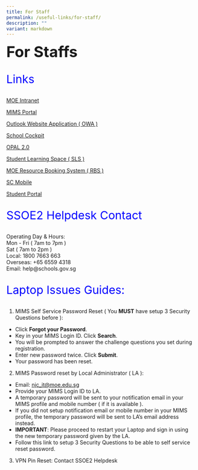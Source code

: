 ```yaml
---
title: For Staff
permalink: /useful-links/for-staff/
description: ""
variant: markdown
---
```

<b style="font-size:40px"> For Staffs </b> 

<p style="color:blue;font-size:30px"> Links </p>


[MOE Intranet](https://intranet.moe.gov.sg/)

[MIMS Portal](https://idp.mims.moe.gov.sg/nidp/app/login)

[Outlook Website Application ( OWA )](https://schools.gov.sg/)

[School Cockpit](https://schoolcockpit.moe.gov.sg/)

[OPAL 2.0](https://idm.opal2.moe.edu.sg/)


[Student Learning Space ( SLS )](https://www.learning.moe.edu.sg/)

[MOE Resource Booking System ( RBS )](https://rbs.avero-tech.com/)

[SC Mobile](https://scmobile.moe.edu.sg/)

[Student Portal](http://www.edhub.net/studentportal/index.php) 

<p style="color:blue;font-size:30px"> SSOE2 Helpdesk Contact </p>
Operating Day &amp; Hours: <br>
Mon - Fri ( 7am to 7pm ) <br>
Sat ( 7am to 2pm ) <br>
Local: 1800 7663 663 <br>
Overseas: +65 6559 4318 <br>
Email: help@schools.gov.sg <br>

<p style="color:blue;font-size:30px"> Laptop Issues Guides: </p>

1.  MIMS Self Service Password Reset ( You **MUST** have setup 3 Security Questions before ):
*   Click&nbsp;**Forgot your Password**.
*   Key in your MIMS Login ID.&nbsp;Click&nbsp;**Search**.  
*   You will be prompted to answer the&nbsp;challenge questions you set during registration.  
*   Enter new password twice.&nbsp;Click&nbsp;**Submit**.  
*   Your password has been reset.

2.  MIMS Password reset by Local Administrator ( LA ):  
*   Email: njc_it@moe.edu.sg
*   Provide your MIMS Login ID to LA.  
*   A temporary password will be sent to your notification email in your MIMS profile and mobile number ( if it is available ).  
*   If you did not setup notification email or mobile number in your MIMS profile, the temporary password will be sent to LA’s email address instead.
*   **IMPORTANT**: Please proceed to restart your Laptop and sign in using the new temporary password given by the LA.
* Follow this link to setup 3 Security Questions to be able to self service reset password.

3. VPN Pin Reset: Contact SSOE2 Helpdesk <br>